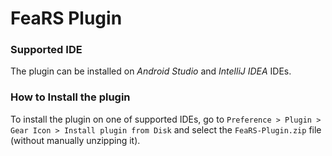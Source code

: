 # FeaRS Plugin

### Supported IDE
The plugin can be installed on *Android Studio* and *IntelliJ IDEA* IDEs.

### How to Install the plugin
To install the plugin on one of supported IDEs, go to `Preference > Plugin > Gear Icon > Install plugin from Disk` and select the `FeaRS-Plugin.zip` file (without manually unzipping it).
